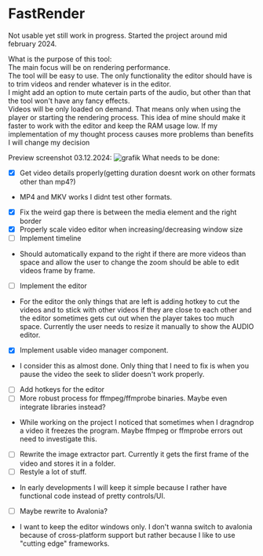 # FastRender

Not usable yet still work in progress. Started the project around mid february 2024.

What is the purpose of this tool:  
The main focus will be on rendering performance.  
The tool will be easy to use. The only functionality the editor should have is to trim videos and render whatever is in the editor.  
I might add an option to mute certain parts of the audio, but other than that the tool won't have any fancy effects.  
Videos will be only loaded on demand. That means only when using the player or starting the rendering process. This idea of mine should make it faster to work with the editor and keep the RAM usage low.
If my implementation of my thought process causes more problems than benefits I will change my decision

Preview screenshot 03.12.2024:
![grafik](https://github.com/Ati1707/FastRender/assets/152104750/5a5e3b82-b31b-43d7-b466-c828383e0d1b)
What needs to be done:
- [x] Get video details properly(getting duration doesnt work on other formats other than mp4?)
-  MP4 and MKV works I didnt test other formats.
- [x] Fix the weird gap there is between the media element and the right border
- [x] Properly scale video editor when increasing/decreasing window size
- [ ] Implement timeline
- Should automatically expand to the right if there are more videos than space and allow the user to change the zoom should be able to edit videos frame by frame.
- [ ] Implement the editor
- For the editor the only things that are left is adding hotkey to cut the videos and to stick with other videos if they are close to each other and
  the editor sometimes gets cut out when the player takes too much space. Currently the user needs to resize it manually to show the AUDIO editor.
- [x] Implement usable video manager component.
- I consider this as almost done. Only thing that I need to fix is when you pause the video the seek to slider doesn't work properly.
- [ ] Add hotkeys for the editor
- [ ] More robust process for ffmpeg/ffmprobe binaries. Maybe even integrate libraries instead?
- While working on the project I noticed that sometimes when I dragndrop a video it freezes the program.
      Maybe ffmpeg or ffmprobe errors out need to investigate this.
- [ ] Rewrite the image extractor part. Currently it gets the first frame of the video and stores it in a folder.
- [ ] Restyle a lot of stuff.
- In early developments I will keep it simple because I rather have functional code instead of pretty controls/UI.
- [ ] Maybe rewrite to Avalonia?
- I want to keep the editor windows only. I don't wanna switch to avalonia because of cross-platform support but rather because I like to use "cutting edge" frameworks.
